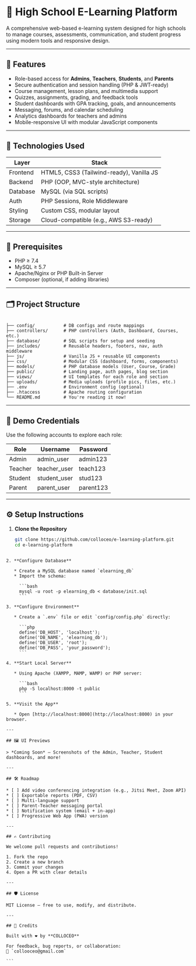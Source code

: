 # 🏫 High School E-Learning Platform

A comprehensive web-based e-learning system designed for high schools to manage courses, assessments, communication, and student progress using modern tools and responsive design.

---

## 📌 Features

- Role-based access for **Admins**, **Teachers**, **Students**, and **Parents**
- Secure authentication and session handling (PHP & JWT-ready)
- Course management, lesson plans, and multimedia support
- Quizzes, assignments, grading, and feedback tools
- Student dashboards with GPA tracking, goals, and announcements
- Messaging, forums, and calendar scheduling
- Analytics dashboards for teachers and admins
- Mobile-responsive UI with modular JavaScript components

---

## 🚀 Technologies Used

| Layer         | Stack                                |
|--------------|----------------------------------------|
| Frontend     | HTML5, CSS3 (Tailwind-ready), Vanilla JS |
| Backend      | PHP (OOP, MVC-style architecture)     |
| Database     | MySQL (via SQL scripts)               |
| Auth         | PHP Sessions, Role Middleware         |
| Styling      | Custom CSS, modular layout            |
| Storage      | Cloud-compatible (e.g., AWS S3-ready) |

---

## 🧰 Prerequisites

- PHP ≥ 7.4
- MySQL ≥ 5.7
- Apache/Nginx or PHP Built-in Server
- Composer (optional, if adding libraries)

---

## 🗂️ Project Structure

```

├── config/           # DB configs and route mappings
├── controllers/      # PHP controllers (Auth, Dashboard, Courses, etc.)
├── database/         # SQL scripts for setup and seeding
├── includes/         # Reusable headers, footers, nav, auth middleware
├── js/               # Vanilla JS + reusable UI components
├── css/              # Modular CSS (dashboard, forms, components)
├── models/           # PHP database models (User, Course, Grade)
├── public/           # Landing page, auth pages, blog section
├── views/            # UI templates for each role and section
├── uploads/          # Media uploads (profile pics, files, etc.)
├── .env              # Environment config (optional)
├── .htaccess         # Apache routing configuration
└── README.md         # You're reading it now!

````

---

## 🔐 Demo Credentials

Use the following accounts to explore each role:

| Role     | Username     | Password   |
|----------|--------------|------------|
| Admin    | admin_user   | admin123   |
| Teacher  | teacher_user | teach123   |
| Student  | student_user | stud123    |
| Parent   | parent_user  | parent123  |

---

## ⚙️ Setup Instructions

1. **Clone the Repository**
   ```bash
   git clone https://github.com/colloceo/e-learning-platform.git
   cd e-learning-platform
````

2. **Configure Database**

   * Create a MySQL database named `elearning_db`
   * Import the schema:

     ```bash
     mysql -u root -p elearning_db < database/init.sql
     ```

3. **Configure Environment**

   * Create a `.env` file or edit `config/config.php` directly:

     ```php
     define('DB_HOST', 'localhost');
     define('DB_NAME', 'elearning_db');
     define('DB_USER', 'root');
     define('DB_PASS', 'your_password');
     ```

4. **Start Local Server**

   * Using Apache (XAMPP, MAMP, WAMP) or PHP server:

     ```bash
     php -S localhost:8000 -t public
     ```

5. **Visit the App**

   * Open [http://localhost:8000](http://localhost:8000) in your browser.

---

## 🖼️ UI Previews

> *Coming Soon* — Screenshots of the Admin, Teacher, Student dashboards, and more!

---

## 🛠️ Roadmap

* [ ] Add video conferencing integration (e.g., Jitsi Meet, Zoom API)
* [ ] Exportable reports (PDF, CSV)
* [ ] Multi-language support
* [ ] Parent-Teacher messaging portal
* [ ] Notification system (email + in-app)
* [ ] Progressive Web App (PWA) version

---

## ✍️ Contributing

We welcome pull requests and contributions!

1. Fork the repo
2. Create a new branch
3. Commit your changes
4. Open a PR with clear details

---

## 🛡️ License

MIT License — free to use, modify, and distribute.

---

## 📣 Credits

Built with ❤️ by **COLLOCEO**

For feedback, bug reports, or collaboration:
📧 `collooceo@gmail.com`

```

